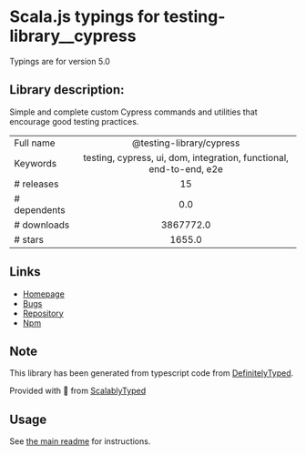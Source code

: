 
# Scala.js typings for testing-library__cypress

Typings are for version 5.0

## Library description:
Simple and complete custom Cypress commands and utilities that encourage good testing practices.

|                    |                 |
| ------------------ | :-------------: |
| Full name          | @testing-library/cypress |
| Keywords           | testing, cypress, ui, dom, integration, functional, end-to-end, e2e |
| # releases         | 15 |
| # dependents       | 0.0 |
| # downloads        | 3867772.0 |
| # stars            | 1655.0 |

## Links
- [Homepage](https://github.com/kentcdodds/cypress-testing-library#readme)
- [Bugs](https://github.com/kentcdodds/cypress-testing-library/issues)
- [Repository](https://github.com/kentcdodds/cypress-testing-library)
- [Npm](https://www.npmjs.com/package/%40testing-library%2Fcypress)
    


## Note
This library has been generated from typescript code from [DefinitelyTyped](https://definitelytyped.org).

Provided with :purple_heart: from [ScalablyTyped](https://github.com/oyvindberg/ScalablyTyped)

## Usage
See [the main readme](../../readme.md) for instructions.


